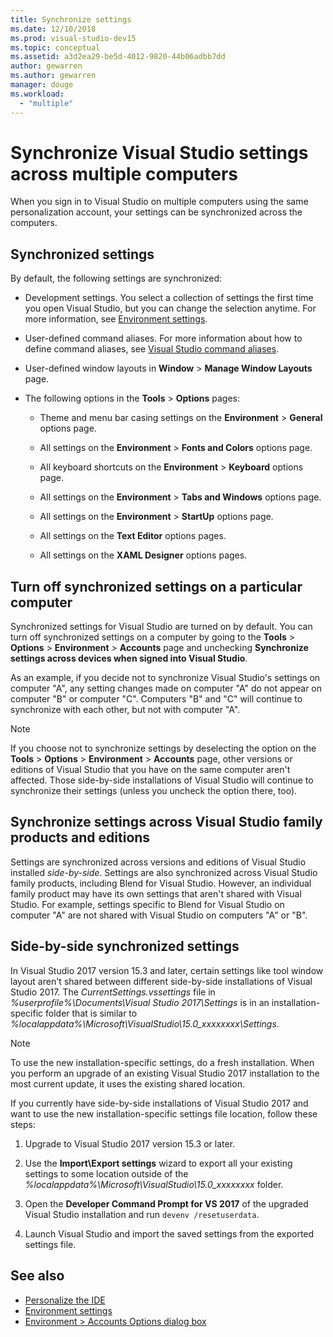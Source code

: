 ```yaml
---
title: Synchronize settings
ms.date: 12/10/2018
ms.prod: visual-studio-dev15
ms.topic: conceptual
ms.assetid: a3d2ea29-be5d-4012-9820-44b06adbb7dd
author: gewarren
ms.author: gewarren
manager: douge
ms.workload:
  - "multiple"
---
```

# Synchronize Visual Studio settings across multiple computers

When you sign in to Visual Studio on multiple computers using the same personalization account, your settings can be synchronized across the computers.

## Synchronized settings

By default, the following settings are synchronized:

- Development settings. You select a collection of settings the first time you open Visual Studio, but you can change the selection anytime. For more information, see [Environment settings](../ide/environment-settings.md).

- User-defined command aliases. For more information about how to define command aliases, see [Visual Studio command aliases](../ide/reference/visual-studio-command-aliases.md).

- User-defined window layouts in **Window** > **Manage Window Layouts** page.

- The following options in the **Tools** > **Options** pages:

   - Theme and menu bar casing settings on the **Environment** > **General** options page.

   - All settings on the **Environment** > **Fonts and Colors** options page.

   - All keyboard shortcuts on the **Environment** > **Keyboard** options page.

   - All settings on the **Environment** > **Tabs and Windows** options page.

   - All settings on the **Environment** > **StartUp** options page.

   - All settings on the **Text Editor** options pages.

   - All settings on the **XAML Designer** options pages.

## Turn off synchronized settings on a particular computer

Synchronized settings for Visual Studio are turned on by default. You can turn off synchronized settings on a computer by going to the **Tools** > **Options** > **Environment** > **Accounts** page and unchecking **Synchronize settings across devices when signed into Visual Studio**.

As an example, if you decide not to synchronize Visual Studio's settings on computer "A", any setting changes made on computer "A" do not appear on computer "B" or computer "C". Computers "B" and "C" will continue to synchronize with each other, but not with computer "A".

> [!NOTE]
> If you choose not to synchronize settings by deselecting the option on the **Tools** > **Options** > **Environment** > **Accounts** page, other versions or editions of Visual Studio that you have on the same computer aren't affected. Those side-by-side installations of Visual Studio will continue to synchronize their settings (unless you uncheck the option there, too).

## Synchronize settings across Visual Studio family products and editions

Settings are synchronized across versions and editions of Visual Studio installed *side-by-side*. Settings are also synchronized across Visual Studio family products, including Blend for Visual Studio. However, an individual family product may have its own settings that aren't shared with Visual Studio. For example, settings specific to Blend for Visual Studio on computer "A" are not shared with Visual Studio on computers "A" or "B".

## Side-by-side synchronized settings

In Visual Studio 2017 version 15.3 and later, certain settings like tool window layout aren't shared between different side-by-side installations of Visual Studio 2017. The *CurrentSettings.vssettings* file in *%userprofile%\Documents\Visual Studio 2017\Settings* is in an installation-specific folder that is similar to *%localappdata%\Microsoft\VisualStudio\15.0_xxxxxxxx\Settings*.

> [!NOTE]
> To use the new installation-specific settings, do a fresh installation. When you perform an upgrade of an existing Visual Studio 2017 installation to the most current update, it uses the existing shared location.

If you currently have side-by-side installations of Visual Studio 2017 and want to use the new installation-specific settings file location, follow these steps:

1. Upgrade to Visual Studio 2017 version 15.3 or later.

1. Use the **Import\Export settings** wizard to export all your existing settings to some location outside of the *%localappdata%\Microsoft\VisualStudio\15.0_xxxxxxxx* folder.

1. Open the **Developer Command Prompt for VS 2017** of the upgraded Visual Studio installation and run `devenv /resetuserdata`.

1. Launch Visual Studio and import the saved settings from the exported settings file.

## See also

- [Personalize the IDE](../ide/personalizing-the-visual-studio-ide.md)
- [Environment settings](../ide/environment-settings.md)
- [Environment > Accounts Options dialog box](reference/accounts-environment-options-dialog-box.md)
